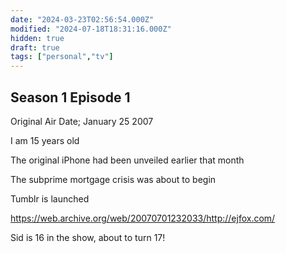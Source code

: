 ```yaml
---
date: "2024-03-23T02:56:54.000Z"
modified: "2024-07-18T18:31:16.000Z"
hidden: true
draft: true
tags: ["personal","tv"]
---
```

## Season 1 Episode 1

Original Air Date; January 25 2007

I am 15 years old

The original iPhone had been unveiled earlier that month

The subprime mortgage crisis was about to begin

Tumblr is launched

<https://web.archive.org/web/20070701232033/http://ejfox.com/>

Sid is 16 in the show, about to turn 17!
